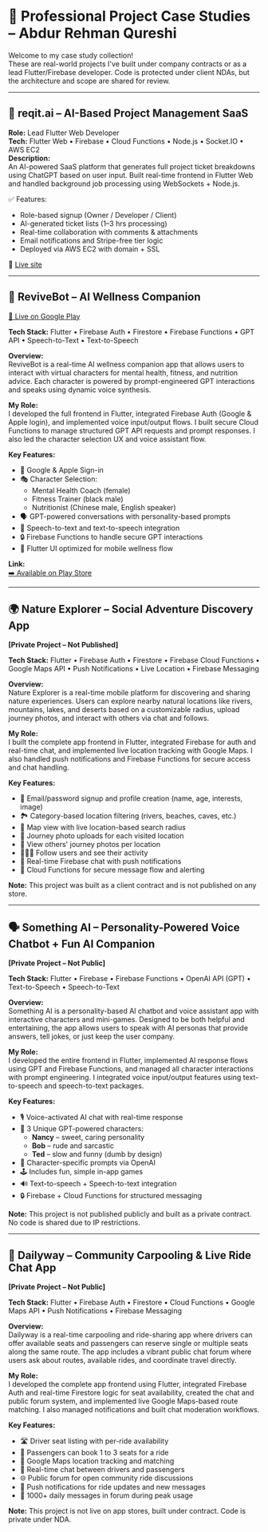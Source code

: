 # 🧩 Professional Project Case Studies – Abdur Rehman Qureshi

Welcome to my case study collection!  
These are real-world projects I've built under company contracts or as a lead Flutter/Firebase developer. Code is protected under client NDAs, but the architecture and scope are shared for review.

---

## 🔹 reqit.ai – AI-Based Project Management SaaS
**Role:** Lead Flutter Web Developer  
**Tech:** Flutter Web • Firebase • Cloud Functions • Node.js • Socket.IO • AWS EC2  
**Description:**  
An AI-powered SaaS platform that generates full project ticket breakdowns using ChatGPT based on user input. Built real-time frontend in Flutter Web and handled background job processing using WebSockets + Node.js.

✅ Features:  
- Role-based signup (Owner / Developer / Client)  
- AI-generated ticket lists (1–3 hrs processing)  
- Real-time collaboration with comments & attachments  
- Email notifications and Stripe-free tier logic  
- Deployed via AWS EC2 with domain + SSL

🔗 [Live site](https://reqit.ai)

---

## 🤖 ReviveBot – AI Wellness Companion  
[📲 Live on Google Play](https://play.google.com/store/apps/details?id=com.revivebot.revivebot)

**Tech Stack:** Flutter • Firebase Auth • Firestore • Firebase Functions • GPT API • Speech-to-Text • Text-to-Speech

**Overview:**  
ReviveBot is a real-time AI wellness companion app that allows users to interact with virtual characters for mental health, fitness, and nutrition advice. Each character is powered by prompt-engineered GPT interactions and speaks using dynamic voice synthesis.

**My Role:**  
I developed the full frontend in Flutter, integrated Firebase Auth (Google & Apple login), and implemented voice input/output flows. I built secure Cloud Functions to manage structured GPT API requests and prompt responses. I also led the character selection UX and voice assistant flow.

**Key Features:**
- 👤 Google & Apple Sign-in  
- 🎭 Character Selection:  
  - Mental Health Coach (female)  
  - Fitness Trainer (black male)  
  - Nutritionist (Chinese male, English speaker)  
- 🗣️ GPT-powered conversations with personality-based prompts  
- 🧠 Speech-to-text and text-to-speech integration  
- 🔒 Firebase Functions to handle secure GPT interactions  
- 🎨 Flutter UI optimized for mobile wellness flow

**Link:**  
[➡️ Available on Play Store](https://play.google.com/store/apps/details?id=com.revivebot.revivebot)

---

## 🌍 Nature Explorer – Social Adventure Discovery App  
**[Private Project – Not Published]**

**Tech Stack:** Flutter • Firebase Auth • Firestore • Firebase Cloud Functions • Google Maps API • Push Notifications • Live Location • Firebase Messaging

**Overview:**  
Nature Explorer is a real-time mobile platform for discovering and sharing nature experiences. Users can explore nearby natural locations like rivers, mountains, lakes, and deserts based on a customizable radius, upload journey photos, and interact with others via chat and follows.

**My Role:**  
I built the complete app frontend in Flutter, integrated Firebase for auth and real-time chat, and implemented live location tracking with Google Maps. I also handled push notifications and Firebase Functions for secure access and chat handling.

**Key Features:**
- 📩 Email/password signup and profile creation (name, age, interests, image)
- 🏞️ Category-based location filtering (rivers, beaches, caves, etc.)
- 📍 Map view with live location-based search radius
- 📸 Journey photo uploads for each visited location
- 👀 View others' journey photos per location
- 🧑‍🤝‍🧑 Follow users and see their activity
- 💬 Real-time Firebase chat with push notifications
- 🔄 Cloud Functions for secure message flow and alerting

**Note:** This project was built as a client contract and is not published on any store.

---

## 🗣️ Something AI – Personality-Powered Voice Chatbot + Fun AI Companion  
**[Private Project – Not Public]**

**Tech Stack:** Flutter • Firebase • Firebase Functions • OpenAI API (GPT) • Text-to-Speech • Speech-to-Text

**Overview:**  
Something AI is a personality-based AI chatbot and voice assistant app with interactive characters and mini-games. Designed to be both helpful and entertaining, the app allows users to speak with AI personas that provide answers, tell jokes, or just keep the user company.

**My Role:**  
I developed the entire frontend in Flutter, implemented AI response flows using GPT and Firebase Functions, and managed all character interactions with prompt engineering. I integrated voice input/output features using text-to-speech and speech-to-text packages.

**Key Features:**
- 🎙️ Voice-activated AI chat with real-time response
- 🧠 3 Unique GPT-powered characters:
  - **Nancy** – sweet, caring personality
  - **Bob** – rude and sarcastic
  - **Ted** – slow and funny (dumb by design)
- 🧩 Character-specific prompts via OpenAI
- 🕹️ Includes fun, simple in-app games
- 🔊 Text-to-speech + Speech-to-text integration
- 🔒 Firebase + Cloud Functions for structured messaging

**Note:** This project is not published publicly and built as a private contract. No code is shared due to IP restrictions.

---

## 🚗 Dailyway – Community Carpooling & Live Ride Chat App  
**[Private Project – Not Public]**

**Tech Stack:** Flutter • Firebase Auth • Firestore • Cloud Functions • Google Maps API • Push Notifications • Firebase Messaging

**Overview:**  
Dailyway is a real-time carpooling and ride-sharing app where drivers can offer available seats and passengers can reserve single or multiple seats along the same route. The app includes a vibrant public chat forum where users ask about routes, available rides, and coordinate travel directly.

**My Role:**  
I developed the complete app frontend using Flutter, integrated Firebase Auth and real-time Firestore logic for seat availability, created the chat and public forum system, and implemented live Google Maps-based route matching. I also managed notifications and built chat moderation workflows.

**Key Features:**
- 🛣️ Driver seat listing with per-ride availability
- 🧍 Passengers can book 1 to 3 seats for a ride
- 📍 Google Maps location tracking and matching
- 💬 Real-time chat between drivers and passengers
- 🌐 Public forum for open community ride discussions
- 📲 Push notifications for ride updates and new messages
- 🚀 1000+ daily messages in forum during peak usage

**Note:** This project is not live on app stores, built under contract. Code is private under NDA.
